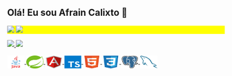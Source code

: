## Olá! Eu sou Afrain Calixto 👋

<p align="left" style="background:yellow">
       <a href="https://www.linkedin.com/in/afrain-calixto-203487168" target="_blank"><img src="https://img.shields.io/badge/-LinkedIn-%230077B5?style=for-the-                       badge&logo=linkedin&logoColor=white" target="_blank"></a>
       <a href="https://www.instagram.com/afraincalixto" target="_blank"><img src="https://img.shields.io/badge/-Instagram-%23E4405F?style=for-the-                                   badge&logo=instagram&logoColor=white" target="_blank"></a>
  </p>
  
 <div>
  <a href="https://github.com/afrain">
  <img height="180em" src="https://github-readme-stats.vercel.app/api?username=afrain&show_icons=true&theme=dracula&include_all_commits=true&count_private=true"/>
  <img height="180em" src="https://github-readme-stats.vercel.app/api/top-langs/?username=afrain&layout=compact&langs_count=7&theme=dracula"/>
</div>
       
<div style="display: inline_block"><br>
  <img align="center" alt="afrain-JAVA" height="30" width="40" src="https://github.com/devicons/devicon/blob/master/icons/java/java-original-wordmark.svg">
  <img align="center" alt="afrain-SPRING" height="30" width="40" src="https://github.com/devicons/devicon/blob/master/icons/spring/spring-original.svg">
  <img align="center" alt="afrain-ANGULAR" height="30" width="40" src="https://github.com/devicons/devicon/blob/master/icons/angularjs/angularjs-original.svg">
  <img align="center" alt="afrain-TYPESCRIPT" height="30" width="40" src="https://github.com/devicons/devicon/blob/master/icons/typescript/typescript-original.svg">
  <img align="center" alt="afrain-HTML" height="30" width="40" src="https://raw.githubusercontent.com/devicons/devicon/master/icons/html5/html5-original.svg">
  <img align="center" alt="afrain-CSS" height="30" width="40" src="https://raw.githubusercontent.com/devicons/devicon/master/icons/css3/css3-original.svg">
  <img align="center" alt="afrain-CSS" height="30" width="40" src="https://github.com/devicons/devicon/blob/master/icons/postgresql/postgresql-original.svg">
  <img align="center" alt="afrain-CSS" height="30" width="40" src="https://github.com/devicons/devicon/blob/master/icons/mysql/mysql-original.svg">
</div>
